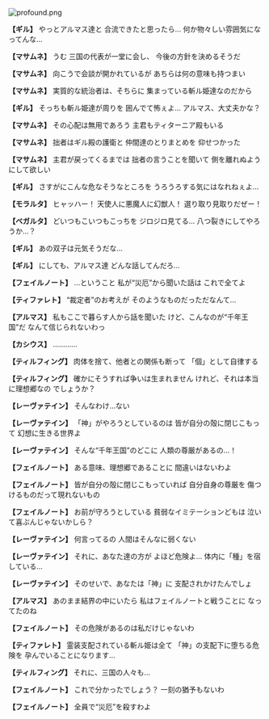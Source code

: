 
![profound.png](../images/backgrounds/profound.png)

**【ギル】**
やっとアルマス達と
合流できたと思ったら…
何か物々しい雰囲気になってんな…

**【マサムネ】**
うむ
三国の代表が一堂に会し、
今後の方針を決めるそうだ

**【マサムネ】**
向こうで会談が開かれているが
あちらは何の意味も持つまい

**【マサムネ】**
実質的な統治者は、そちらに
集まっている斬ル姫達なのだから

**【ギル】**
そっちも斬ル姫達が周りを
囲んでて怖ぇよ…
アルマス、大丈夫かな？

**【マサムネ】**
その心配は無用であろう
主君もティターニア殿もいる

**【マサムネ】**
拙者はギル殿の護衛と
仲間達のとりまとめを
仰せつかった

**【マサムネ】**
主君が戻ってくるまでは
拙者の言うことを聞いて
側を離れぬようにして欲しい

**【ギル】**
さすがにこんな危なそうなところを
うろうろする気にはなれねぇよ…

**【モラルタ】**
ヒャッハー！
天使人に悪魔人に幻獣人！
選り取り見取りだぜー！

**【ベガルタ】**
どいつもこいつもこっちを
ジロジロ見てる…
八つ裂きにしてやろうか…？

**【ギル】**
あの双子は元気そうだな…

**【ギル】**
にしても、アルマス達
どんな話してんだろ…

**【フェイルノート】**
…ということ
私が“災厄”から聞いた話は
これで全てよ

**【ティファレト】**
“裁定者”のお考えが
そのようなものだっただなんて…

**【アルマス】**
私もここで暮らす人から話を聞いた
けど、こんなのが“千年王国”だ
なんて信じられないわっ

**【カシウス】**
…………

**【ティルフィング】**
肉体を捨て、他者との関係も断って
「個」として自律する

**【ティルフィング】**
確かにそうすれば争いは生まれません
けれど、それは本当に理想郷なの
でしょうか？

**【レーヴァテイン】**
そんなわけ…ない

**【レーヴァテイン】**
「神」がやろうとしているのは
皆が自分の殻に閉じこもって
幻想に生きる世界よ

**【レーヴァテイン】**
そんな“千年王国”のどこに
人類の尊厳があるの…！

**【フェイルノート】**
ある意味、理想郷であることに
間違いはないわよ

**【フェイルノート】**
皆が自分の殻に閉じこもっていれば
自分自身の尊厳を
傷つけるものだって現れないもの

**【フェイルノート】**
お前が守ろうとしている
貧弱なイミテーションどもは
泣いて喜ぶんじゃないかしら？

**【レーヴァテイン】**
何言ってるの
人間はそんなに弱くない

**【レーヴァテイン】**
それに、あなた達の方が
よほど危険よ…
体内に「種」を宿している…

**【レーヴァテイン】**
そのせいで、あなたは「神」に
支配されかけたんでしょ

**【アルマス】**
あのまま結界の中にいたら
私はフェイルノートと戦うことに
なってたのね

**【フェイルノート】**
その危険があるのは私だけじゃないわ

**【ティファレト】**
霊装支配されている斬ル姫は全て
「神」の支配下に堕ちる危険を
孕んでいることになります…

**【ティルフィング】**
それに、三国の人々も…

**【フェイルノート】**
これで分かったでしょう？
一刻の猶予もないわ

**【フェイルノート】**
全員で“災厄”を殺すわよ